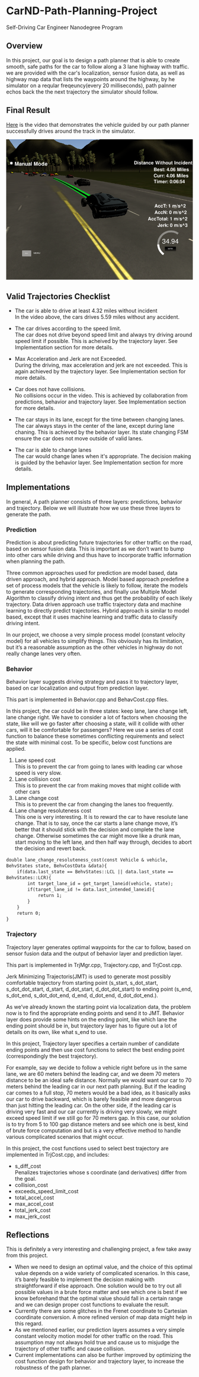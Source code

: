# CarND-Path-Planning-Project
Self-Driving Car Engineer Nanodegree Program


## Overview
In this project, our goal is to design a path planner that is able to create smooth, safe paths for the car to follow along a 3 lane highway with traffic.  
we are provided with the car's localization, sensor fusion data, as well as highway map data that lists the waypoints around the highway, by he simulator on a reqular freqeuncy(every 20 milliseconds), path palnner echos back the the next trajectory the simulator should follow.

## Final Result  

[Here](https://youtu.be/VhpZXRPkfrs) is the video that demonstrates the vehicle guided by our path planner successfully drives around the track in the simulator.

![path planner](./path_planner.png)

## Valid Trajectories Checklist  

* The car is able to drive at least 4.32 miles without incident  
In the video above, the cars drives 5.59 miles without any accident.

* The car drives according to the speed limit.  
The car does not drive beyond speed limit and always try driving around speed limit if possible. This is acheived by the trajectory layer. See Implementation section for more details.

* Max Acceleration and Jerk are not Exceeded.  
During the driving, max acceleration and jerk are not exceeded. This is again achieved by the trajectory layer. See Implementation section for more details.

* Car does not have collisions.  
No collisions occur in the video. This is achieved by collaboration from predictions, behavior and trajectory layer. See Implementation section for more details.  

* The car stays in its lane, except for the time between changing lanes.  
The car always stays in the center of the lane, except during lane chaning. This is achieved by the behavior layer. Its state changing FSM ensure the car does not move outside of valid lanes.

* The car is able to change lanes  
The car would change lanes when it's appropriate. The decision making is guided by the behavior layer. See Implementation section for more details.


## Implementations

In general, A path planner consists of three layers: predictions, behavior and trajectory. Below we will illustrate how we use these three layers to generate the path.

###  Prediction
Prediction is about predicting future trajectories for other traffic on the road, based on sensor fusion data. This is important as we don’t want to bump into other cars while driving and thus have to incorporate traffic information when planning the path.

Three common approaches used for prediction are model based, data driven approach, and hybrid approach. Model based approach predefine a set of process models that the vehicle is likely to follow, iterate the models to generate corresponding trajectories, and finally use Multiple Model Algorithm to classify driving intent and thus get the probability of each likely trajectory. Data driven approach use traffic trajectory data and machine learning to directly predict trajectories. Hybrid approach is similar to model based, except that it uses machine learning and traffic data to classify driving intent.

In our project, we choose a very simple process model (constant velocity model) for all vehicles to simplify things. This obviously has its limitation, but it’s a reasonable assumption as the other vehicles in highway do not really change lanes very often. 

### Behavior

Behavior layer suggests driving strategy and pass it to trajectory layer, based on car localization and output from prediction layer.

This part is implemented in Behavior.cpp and BehavCost.cpp files.

In this project, the car could be in three states: keep lane, lane change left, lane change right. We have to consider a lot of factors when choosing the state, like will we go faster after choosing a state, will it collide with other cars, will it be  comfortable for passengers?  Here we use a series of cost function to balance these sometimes conflicting requirements and select the state with minimal cost. To be specific, below cost functions are applied.

1.	Lane speed cost  
This is to prevent the car from going to lanes with leading car whose speed is very slow.
2.	Lane collision cost  
This is to prevent the car from making moves that might collide with other cars
3.	Lane change cost  
This is to prevent the car from changing the lanes too frequently.
4.	Lane change resoluteness cost  
This one is very interesting. It is to reward the car to have resolute lane change. That is to say, once the car starts a lane change move, it’s better that it should stick with the decision and complete the lane change. Otherwise sometimes the car might move like a drunk man, start moving to the left lane, and then half way through, decides to abort the decision and revert back.    

```
double lane_change_resoluteness_cost(const Vehicle & vehicle, BehvStates state, BehvCostData &data){
	if(data.last_state == BehvStates::LCL || data.last_state == BehvStates::LCR){
		int target_lane_id = get_target_laneid(vehicle, state);
		if(target_lane_id != data.last_intended_laneid){
			return 1;
		}
	}
	return 0;
}
```

### Trajectory

Trajectory layer generates optimal waypoints for the car to follow, based on sensor fusion data and the output of behavior layer and prediction layer.

This part is implemented in TrjMgr.cpp, Trajectory.cpp, and TrjCost.cpp.

Jerk Minimizing Trajectoris(JMT) is used to generate most possibly comfortable trajectory from starting point (s_start, s_dot_start, s_dot_dot_start, d_start, d_dot_start, d_dot_dot_start) to ending point (s_end, s_dot_end, s_dot_dot_end, d_end, d_dot_end, d_dot_dot_end.).

As we’ve already known the starting point via localization data, the problem now is to find the appropriate ending points and send it to JMT. Behavior layer does provide some hints on the ending point, like which lane the ending point should be in, but trajectory layer has to figure out a lot of details on its own, like what s_end to use.

In this project, Trajectory layer specifies a certain number of candidate ending points and then use cost functions to select the best ending point (correspondingly the best trajectory).

For example, say we decide to follow a vehicle right before us in the same lane, we are 60 meters behind the leading car, and we deem 70 meters distance to be an ideal safe distance. Normally we would want our car to 70 meters behind the leading car in our next path planning. But if the leading car comes to a full stop, 70 meters would be a bad idea, as it basically asks our car to drive backward, which is barely feasible and more dangerous than just hitting the leading car. On the other side, if the leading car is driving very fast and our car currently is driving very slowly, we might exceed speed limit if we still go for 70 meters gap. In this case, our solution is to try from 5 to 100 gap distance meters and see which one is best, kind of brute force computation and but is a very effective method to handle various complicated scenarios that might occur. 

In this project, the cost functions used to select best trajectory are implemented in TrjCost.cpp, and includes:
* s_diff_cost  
Penalizes trajectories whose s coordinate (and derivatives) differ from the goal.
* collision_cost
* exceeds_speed_limit_cost
* total_accel_cost
* max_accel_cost
* total_jerk_cost
* max_jerk_cost



## Reflections

This is definitely a very interesting and challenging project, a few take away from this project.  
* When we need to design an optimal value, and the choice of this optimal value depends on a wide variety of complicated scenarios. In this case, it’s barely feasible to implement the decision making with straightforward if else approach. One solution would be to try out all possible values in a brute force matter and see which one is best if we know beforehand that the optimal value should fall in a certain range and we can design proper cost functions to evaluate the result.
* Currently there are some glitches in the Frenet coordinate to Cartesian coordinate conversion. A more refined version of map data might help in this regard.
* As we mentioned earlier, our prediction layers assumes a very simple constant velocity motion model for other traffic on the road. This assumption may not always hold true and cause us to misjudge the trajectory of other traffic and cause collision. 
* Current implementations can also be further improved by optimizing the cost function design for behavior and trajectory layer, to increase the robustness of the path planner.


   

